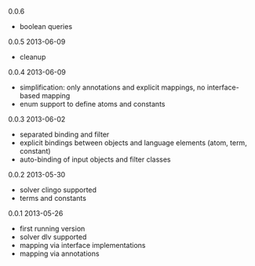 0.0.6

- boolean queries

0.0.5 2013-06-09

- cleanup

0.0.4 2013-06-09

- simplification: only annotations and explicit mappings, no interface-based mapping
- enum support to define atoms and constants

0.0.3 2013-06-02

- separated binding and filter
- explicit bindings between objects and language elements (atom, term, constant)
- auto-binding of input objects and filter classes

0.0.2 2013-05-30

- solver clingo supported
- terms and constants
  
0.0.1 2013-05-26

- first running version
- solver dlv supported
- mapping via interface implementations
- mapping via annotations
